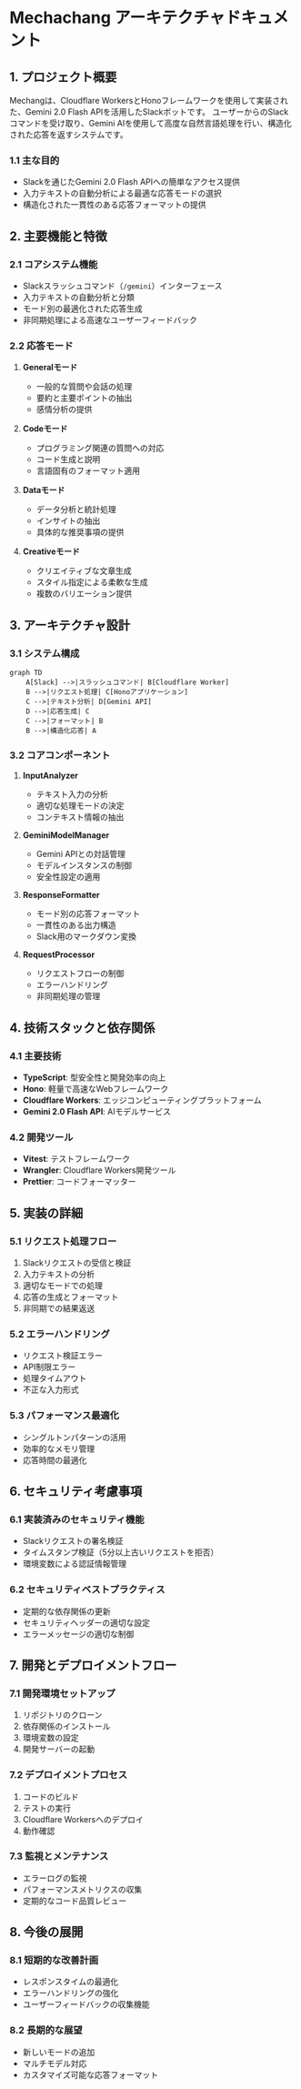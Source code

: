 # Mechachang アーキテクチャドキュメント

## 1. プロジェクト概要

Mechangは、Cloudflare WorkersとHonoフレームワークを使用して実装された、Gemini 2.0 Flash APIを活用したSlackボットです。
ユーザーからのSlackコマンドを受け取り、Gemini AIを使用して高度な自然言語処理を行い、構造化された応答を返すシステムです。

### 1.1 主な目的

- Slackを通じたGemini 2.0 Flash APIへの簡単なアクセス提供
- 入力テキストの自動分析による最適な応答モードの選択
- 構造化された一貫性のある応答フォーマットの提供

## 2. 主要機能と特徴

### 2.1 コアシステム機能

- Slackスラッシュコマンド（`/gemini`）インターフェース
- 入力テキストの自動分析と分類
- モード別の最適化された応答生成
- 非同期処理による高速なユーザーフィードバック

### 2.2 応答モード

1. **Generalモード**
   - 一般的な質問や会話の処理
   - 要約と主要ポイントの抽出
   - 感情分析の提供

2. **Codeモード**
   - プログラミング関連の質問への対応
   - コード生成と説明
   - 言語固有のフォーマット適用

3. **Dataモード**
   - データ分析と統計処理
   - インサイトの抽出
   - 具体的な推奨事項の提供

4. **Creativeモード**
   - クリエイティブな文章生成
   - スタイル指定による柔軟な生成
   - 複数のバリエーション提供

## 3. アーキテクチャ設計

### 3.1 システム構成

```mermaid
graph TD
    A[Slack] -->|スラッシュコマンド| B[Cloudflare Worker]
    B -->|リクエスト処理| C[Honoアプリケーション]
    C -->|テキスト分析| D[Gemini API]
    D -->|応答生成| C
    C -->|フォーマット| B
    B -->|構造化応答| A
```

### 3.2 コアコンポーネント

1. **InputAnalyzer**
   - テキスト入力の分析
   - 適切な処理モードの決定
   - コンテキスト情報の抽出

2. **GeminiModelManager**
   - Gemini APIとの対話管理
   - モデルインスタンスの制御
   - 安全性設定の適用

3. **ResponseFormatter**
   - モード別の応答フォーマット
   - 一貫性のある出力構造
   - Slack用のマークダウン変換

4. **RequestProcessor**
   - リクエストフローの制御
   - エラーハンドリング
   - 非同期処理の管理

## 4. 技術スタックと依存関係

### 4.1 主要技術

- **TypeScript**: 型安全性と開発効率の向上
- **Hono**: 軽量で高速なWebフレームワーク
- **Cloudflare Workers**: エッジコンピューティングプラットフォーム
- **Gemini 2.0 Flash API**: AIモデルサービス

### 4.2 開発ツール

- **Vitest**: テストフレームワーク
- **Wrangler**: Cloudflare Workers開発ツール
- **Prettier**: コードフォーマッター

## 5. 実装の詳細

### 5.1 リクエスト処理フロー

1. Slackリクエストの受信と検証
2. 入力テキストの分析
3. 適切なモードでの処理
4. 応答の生成とフォーマット
5. 非同期での結果返送

### 5.2 エラーハンドリング

- リクエスト検証エラー
- API制限エラー
- 処理タイムアウト
- 不正な入力形式

### 5.3 パフォーマンス最適化

- シングルトンパターンの活用
- 効率的なメモリ管理
- 応答時間の最適化

## 6. セキュリティ考慮事項

### 6.1 実装済みのセキュリティ機能

- Slackリクエストの署名検証
- タイムスタンプ検証（5分以上古いリクエストを拒否）
- 環境変数による認証情報管理

### 6.2 セキュリティベストプラクティス

- 定期的な依存関係の更新
- セキュリティヘッダーの適切な設定
- エラーメッセージの適切な制御

## 7. 開発とデプロイメントフロー

### 7.1 開発環境セットアップ

1. リポジトリのクローン
2. 依存関係のインストール
3. 環境変数の設定
4. 開発サーバーの起動

### 7.2 デプロイメントプロセス

1. コードのビルド
2. テストの実行
3. Cloudflare Workersへのデプロイ
4. 動作確認

### 7.3 監視とメンテナンス

- エラーログの監視
- パフォーマンスメトリクスの収集
- 定期的なコード品質レビュー

## 8. 今後の展開

### 8.1 短期的な改善計画

- レスポンスタイムの最適化
- エラーハンドリングの強化
- ユーザーフィードバックの収集機能

### 8.2 長期的な展望

- 新しいモードの追加
- マルチモデル対応
- カスタマイズ可能な応答フォーマット